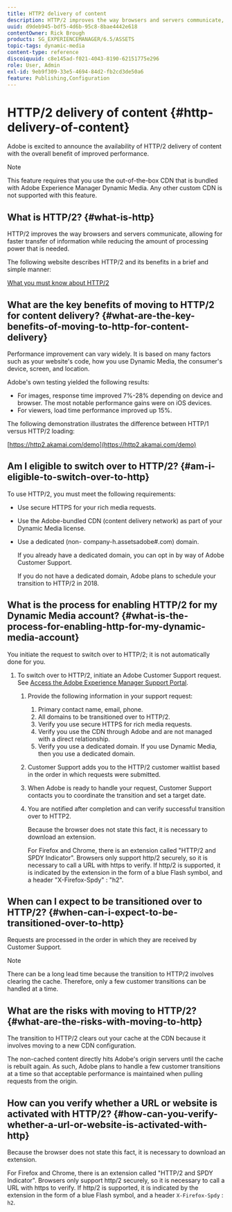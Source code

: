 ```yaml
---
title: HTTP2 delivery of content
description: HTTP/2 improves the way browsers and servers communicate, allowing for faster transfer of information while reducing the amount of needed processing power.
uuid: d9deb945-bdf5-4d6b-95c8-8bae4442e618
contentOwner: Rick Brough
products: SG_EXPERIENCEMANAGER/6.5/ASSETS
topic-tags: dynamic-media
content-type: reference
discoiquuid: c8e145ad-f021-4043-8190-62151775e296
role: User, Admin
exl-id: 9eb9f309-33e5-4694-84d2-fb2cd3de50a6
feature: Publishing,Configuration
---
```

# HTTP/2 delivery of content {#http-delivery-of-content}

Adobe is excited to announce the availability of HTTP/2 delivery of content with the overall benefit of improved performance.

>[!NOTE]
>
>This feature requires that you use the out-of-the-box CDN that is bundled with Adobe Experience Manager Dynamic Media. Any other custom CDN is not supported with this feature.

## What is HTTP/2? {#what-is-http}

HTTP/2 improves the way browsers and servers communicate, allowing for faster transfer of information while reducing the amount of processing power that is needed.

The following website describes HTTP/2 and its benefits in a brief and simple manner:

[What you must know about HTTP/2](https://www.engadget.com/2015-02-24-what-you-need-to-know-about-http-2.html)

## What are the key benefits of moving to HTTP/2 for content delivery? {#what-are-the-key-benefits-of-moving-to-http-for-content-delivery}

Performance improvement can vary widely. It is based on many factors such as your website's code, how you use Dynamic Media, the consumer's device, screen, and location.

Adobe's own testing yielded the following results:

* For images, response time improved 7%-28% depending on device and browser. The most notable performance gains were on iOS devices.
* For viewers, load time performance improved up 15%.

The following demonstration illustrates the difference between HTTP/1 versus HTTP/2 loading:

[https://http2.akamai.com/demo](https://http2.akamai.com/demo)

## Am I eligible to switch over to HTTP/2? {#am-i-eligible-to-switch-over-to-http}

To use HTTP/2, you must meet the following requirements:

* Use secure HTTPS for your rich media requests.
* Use the Adobe-bundled CDN (content delivery network) as part of your Dynamic Media license.
* Use a dedicated (non- company-h.assetsadobe#.com) domain.

  If you already have a dedicated domain, you can opt in by way of Adobe Customer Support.

  If you do not have a dedicated domain, Adobe plans to schedule your transition to HTTP/2 in 2018.

## What is the process for enabling HTTP/2 for my Dynamic Media account? {#what-is-the-process-for-enabling-http-for-my-dynamic-media-account}

You initiate the request to switch over to HTTP/2; it is not automatically done for you.

1. To switch over to HTTP/2, initiate an Adobe Customer Support request. See [Access the Adobe Experience Manager Support Portal](https://helpx.adobe.com/experience-manager/kb/accessing-aem-support-portal.html).

    1. Provide the following information in your support request:

        1. Primary contact name, email, phone.
        1. All domains to be transitioned over to HTTP/2.
        1. Verify you use secure HTTPS for rich media requests.
        1. Verify you use the CDN through Adobe and are not managed with a direct relationship.
        1. Verify you use a dedicated domain. If you use Dynamic Media, then you use a dedicated domain.

    1. Customer Support adds you to the HTTP/2 customer waitlist based in the order in which requests were submitted.
    1. When Adobe is ready to handle your request, Customer Support contacts you to coordinate the transition and set a target date.
    1. You are notified after completion and can verify successful transition over to HTTP2.

       Because the browser does not state this fact, it is necessary to download an extension.

       For Firefox and Chrome, there is an extension called "HTTP/2 and SPDY Indicator". Browsers only support http/2 securely, so it is necessary to call a URL with https to verify. If http/2 is supported, it is indicated by the extension in the form of a blue Flash symbol, and a header "X-Firefox-Spdy" : "h2".

## When can I expect to be transitioned over to HTTP/2? {#when-can-i-expect-to-be-transitioned-over-to-http}

Requests are processed in the order in which they are received by Customer Support.

>[!NOTE]
>
>There can be a long lead time because the transition to HTTP/2 involves clearing the cache. Therefore, only a few customer transitions can be handled at a time.

## What are the risks with moving to HTTP/2? {#what-are-the-risks-with-moving-to-http}

The transition to HTTP/2 clears out your cache at the CDN because it involves moving to a new CDN configuration.

The non-cached content directly hits Adobe's origin servers until the cache is rebuilt again. As such, Adobe plans to handle a few customer transitions at a time so that acceptable performance is maintained when pulling requests from the origin.

## How can you verify whether a URL or website is activated with HTTP/2? {#how-can-you-verify-whether-a-url-or-website-is-activated-with-http}

Because the browser does not state this fact, it is necessary to download an extension.

For Firefox and Chrome, there is an extension called "HTTP/2 and SPDY Indicator". Browsers only support http/2 securely, so it is necessary to call a URL with https to verify. If http/2 is supported, it is indicated by the extension in the form of a blue Flash symbol, and a header `X-Firefox-Spdy` : `h2`.
